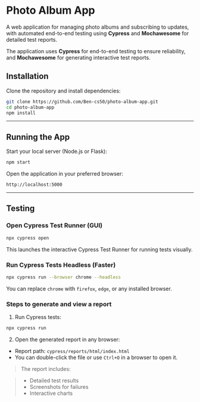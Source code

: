 # Photo Album App

A web application for managing photo albums and subscribing to updates, with automated end-to-end testing using **Cypress** and **Mochawesome** for detailed test reports.


The application uses **Cypress** for end-to-end testing to ensure reliability, and **Mochawesome** for generating interactive test reports.


## Installation

Clone the repository and install dependencies:

```bash
git clone https://github.com/Ben-cs50/photo-album-app.git
cd photo-album-app
npm install
```

---

## Running the App

Start your local server (Node.js or Flask):

```bash
npm start
```

Open the application in your preferred browser:

```
http://localhost:5000
```

---

## Testing

### Open Cypress Test Runner (GUI)

```bash
npx cypress open
```

This launches the interactive Cypress Test Runner for running tests visually.

### Run Cypress Tests Headless (Faster)

```bash
npx cypress run --browser chrome --headless
```

You can replace `chrome` with `firefox`, `edge`, or any installed browser.



### Steps to generate and view a report

1. Run Cypress tests:

```bash
npx cypress run
```

2. Open the generated report in any browser:

* Report path: `cypress/reports/html/index.html`
* You can double-click the file or use `Ctrl+O` in a browser to open it.

> The report includes:

> * Detailed test results
> * Screenshots for failures
> * Interactive charts




